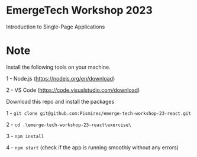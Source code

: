 # EmergeTech Workshop 2023
Introduction to Single-Page Applications

# Note
Install the following tools on your machine.

  1 - Node.js (https://nodejs.org/en/download)

  2 - VS Code (https://code.visualstudio.com/download)

Download this repo and install the packages

1 - `git clone git@github.com:Pismires/emerge-tech-workshop-23-react.git`

2 - `cd .\emerge-tech-workshop-23-react\exercise\`

3 - `npm install`

4 - `npm start` (check if the app is running smoothly without any errors)
